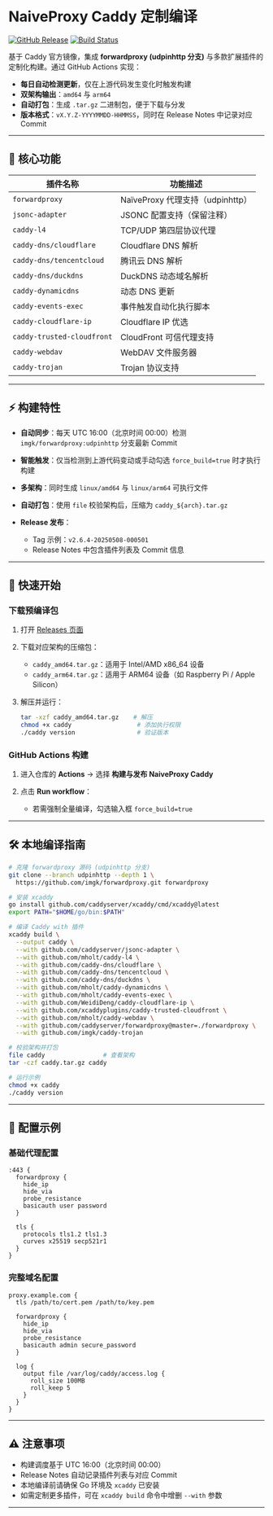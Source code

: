 # NaiveProxy Caddy 定制编译

[![GitHub Release](https://img.shields.io/github/v/release/wekingchen/mycaddy?style=flat-square\&logo=github)](https://github.com/wekingchen/mycaddy/releases)
[![Build Status](https://img.shields.io/github/actions/workflow/status/wekingchen/mycaddy/build-caddy.yml?style=flat-square\&logo=github-actions)](https://github.com/wekingchen/mycaddy/actions)

基于 Caddy 官方镜像，集成 **forwardproxy (udpinhttp 分支)** 与多款扩展插件的定制化构建。通过 GitHub Actions 实现：

* **每日自动检测更新**，仅在上游代码发生变化时触发构建
* **双架构输出**：`amd64` 与 `arm64`
* **自动打包**：生成 `.tar.gz` 二进制包，便于下载与分发
* **版本格式**：`vX.Y.Z-YYYYMMDD-HHMMSS`，同时在 Release Notes 中记录对应 Commit

---

## 🌟 核心功能

| 插件名称                       | 功能描述                       |
| -------------------------- | -------------------------- |
| `forwardproxy`             | NaïveProxy 代理支持（udpinhttp） |
| `jsonc-adapter`            | JSONC 配置支持（保留注释）           |
| `caddy-l4`                 | TCP/UDP 第四层协议代理            |
| `caddy-dns/cloudflare`     | Cloudflare DNS 解析          |
| `caddy-dns/tencentcloud`   | 腾讯云 DNS 解析                 |
| `caddy-dns/duckdns`        | DuckDNS 动态域名解析             |
| `caddy-dynamicdns`         | 动态 DNS 更新                  |
| `caddy-events-exec`        | 事件触发自动化执行脚本                |
| `caddy-cloudflare-ip`      | Cloudflare IP 优选           |
| `caddy-trusted-cloudfront` | CloudFront 可信代理支持          |
| `caddy-webdav`             | WebDAV 文件服务器               |
| `caddy-trojan`             | Trojan 协议支持                |

---

## ⚡ 构建特性

* **自动同步**：每天 UTC 16:00（北京时间 00:00）检测 `imgk/forwardproxy:udpinhttp` 分支最新 Commit
* **智能触发**：仅当检测到上游代码变动或手动勾选 `force_build=true` 时才执行构建
* **多架构**：同时生成 `linux/amd64` 与 `linux/arm64` 可执行文件
* **自动打包**：使用 `file` 校验架构后，压缩为 `caddy_${arch}.tar.gz`
* **Release 发布**：

  * Tag 示例：`v2.6.4-20250508-000501`
  * Release Notes 中包含插件列表及 Commit 信息

---

## 🚀 快速开始

### 下载预编译包

1. 打开 [Releases 页面](https://github.com/wekingchen/mycaddy/releases)
2. 下载对应架构的压缩包：

   * `caddy_amd64.tar.gz`：适用于 Intel/AMD x86\_64 设备
   * `caddy_arm64.tar.gz`：适用于 ARM64 设备（如 Raspberry Pi / Apple Silicon）
3. 解压并运行：

   ```bash
   tar -xzf caddy_amd64.tar.gz    # 解压
   chmod +x caddy                  # 添加执行权限
   ./caddy version                 # 验证版本
   ```

### GitHub Actions 构建

1. 进入仓库的 **Actions** → 选择 **构建与发布 NaiveProxy Caddy**
2. 点击 **Run workflow**：

   * 若需强制全量编译，勾选输入框 `force_build=true`

---

## 🛠️ 本地编译指南

```bash
# 克隆 forwardproxy 源码 (udpinhttp 分支)
git clone --branch udpinhttp --depth 1 \
  https://github.com/imgk/forwardproxy.git forwardproxy

# 安装 xcaddy
go install github.com/caddyserver/xcaddy/cmd/xcaddy@latest
export PATH="$HOME/go/bin:$PATH"

# 编译 Caddy with 插件
xcaddy build \
  --output caddy \
  --with github.com/caddyserver/jsonc-adapter \
  --with github.com/mholt/caddy-l4 \
  --with github.com/caddy-dns/cloudflare \
  --with github.com/caddy-dns/tencentcloud \
  --with github.com/caddy-dns/duckdns \
  --with github.com/mholt/caddy-dynamicdns \
  --with github.com/mholt/caddy-events-exec \
  --with github.com/WeidiDeng/caddy-cloudflare-ip \
  --with github.com/xcaddyplugins/caddy-trusted-cloudfront \
  --with github.com/mholt/caddy-webdav \
  --with github.com/caddyserver/forwardproxy@master=./forwardproxy \
  --with github.com/imgk/caddy-trojan

# 校验架构并打包
file caddy                # 查看架构
tar -czf caddy.tar.gz caddy

# 运行示例
chmod +x caddy
./caddy version
```

---

## 📄 配置示例

### 基础代理配置

```caddy
:443 {
  forwardproxy {
    hide_ip
    hide_via
    probe_resistance
    basicauth user password
  }

  tls {
    protocols tls1.2 tls1.3
    curves x25519 secp521r1
  }
}
```

### 完整域名配置

```caddy
proxy.example.com {
  tls /path/to/cert.pem /path/to/key.pem

  forwardproxy {
    hide_ip
    hide_via
    probe_resistance
    basicauth admin secure_password
  }

  log {
    output file /var/log/caddy/access.log {
      roll_size 100MB
      roll_keep 5
    }
  }
}
```

---

## ⚠️ 注意事项

* 构建调度基于 UTC 16:00（北京时间 00:00）
* Release Notes 自动记录插件列表与对应 Commit
* 本地编译前请确保 Go 环境及 `xcaddy` 已安装
* 如需定制更多插件，可在 `xcaddy build` 命令中增删 `--with` 参数

---
